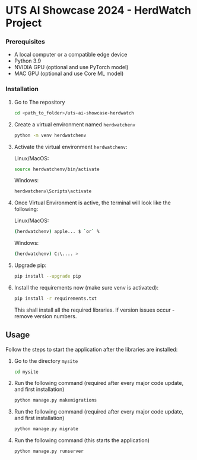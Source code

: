 <!-- GETTING STARTED -->
# UTS AI Showcase 2024 - HerdWatch Project

### Prerequisites
* A local computer or a compatible edge device
* Python 3.9
* NVIDIA GPU (optional and use PyTorch model)
* MAC GPU (optional and use Core ML model)

### Installation

1. Go to The repository
    ```sh
    cd <path_to_folder>/uts-ai-showcase-herdwatch
    ```
2. Create a virtual environment named `herdwatchenv`
    ```sh
    python -m venv herdwatchenv
    ```
3. Activate the virtual environment `herdwatchenv`:

    Linux/MacOS:
    ```sh
    source herdwatchenv/bin/activate
    ```
    Windows:
    ```sh
    herdwatchenv\Scripts\activate
    ```
4. Once Virtual Environment is active, the terminal will look like the following:

    Linux/MacOS:
    ```sh
    (herdwatchenv) apple... $ `or` %
    ```
    Windows:
    ```sh
    (herdwatchenv) C:\.... >
    ```
5. Upgrade pip:
    ```sh
    pip install --upgrade pip
    ```
6. Install the requirements now (make sure venv is activated):
    ```sh
    pip install -r requirements.txt
    ```
    This shall install all the required libraries. If version issues occur - remove version numbers.

<!-- USAGE EXAMPLES -->
## Usage

Follow the steps to start the application after the libraries are installed:

1. Go to the directory `mysite`
    ```sh
    cd mysite
    ```
2. Run the following command (required after every major code update, and first installation)
    ```sh
    python manage.py makemigrations
    ```
3. Run the following command (required after every major code update, and first installation)
    ```sh
    python manage.py migrate 
    ```
4. Run the following command (this starts the application)
    ```sh
    python manage.py runserver
    ```